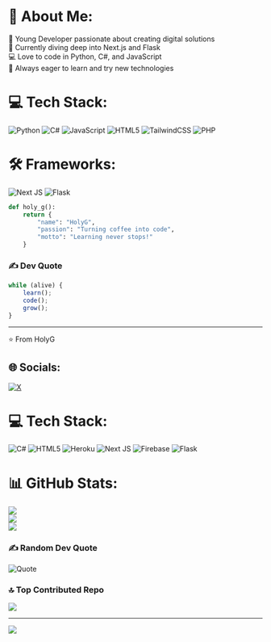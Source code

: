 # 💫 About Me:
🚀 Young Developer passionate about creating digital solutions<br>
🌱 Currently diving deep into Next.js and Flask<br>
💻 Love to code in Python, C#, and JavaScript<br>
🎯 Always eager to learn and try new technologies

# 💻 Tech Stack:
![Python](https://img.shields.io/badge/python-3670A0?style=flat&logo=python&logoColor=ffdd54) ![C#](https://img.shields.io/badge/c%23-%23239120.svg?style=flat&logo=c-sharp&logoColor=white) ![JavaScript](https://img.shields.io/badge/javascript-%23323330.svg?style=flat&logo=javascript&logoColor=%23F7DF1E) ![HTML5](https://img.shields.io/badge/html5-%23E34F26.svg?style=flat&logo=html5&logoColor=white) ![TailwindCSS](https://img.shields.io/badge/tailwindcss-%2338B2AC.svg?style=flat&logo=tailwind-css&logoColor=white) ![PHP](https://img.shields.io/badge/php-%23777BB4.svg?style=flat&logo=php&logoColor=white)


# 🛠 Frameworks:
![Next JS](https://img.shields.io/badge/Next-black?style=flat&logo=next.js&logoColor=white) ![Flask](https://img.shields.io/badge/flask-%23000.svg?style=flat&logo=flask&logoColor=white)

```python
def holy_g():
    return {
        "name": "HolyG",
        "passion": "Turning coffee into code",
        "motto": "Learning never stops!"
    }
```

### ✍️ Dev Quote
```javascript
while (alive) {
    learn();
    code();
    grow();
}
```

---
⭐️ From HolyG

## 🌐 Socials:
[![X](https://img.shields.io/badge/X-black.svg?logo=X&logoColor=white)](https://x.com/@the_real_holyg) 

# 💻 Tech Stack:
![C#](https://img.shields.io/badge/c%23-%23239120.svg?style=for-the-badge&logo=csharp&logoColor=white) ![HTML5](https://img.shields.io/badge/html5-%23E34F26.svg?style=for-the-badge&logo=html5&logoColor=white) ![Heroku](https://img.shields.io/badge/heroku-%23430098.svg?style=for-the-badge&logo=heroku&logoColor=white) ![Next JS](https://img.shields.io/badge/Next-black?style=for-the-badge&logo=next.js&logoColor=white) ![Firebase](https://img.shields.io/badge/firebase-a08021?style=for-the-badge&logo=firebase&logoColor=ffcd34) ![Flask](https://img.shields.io/badge/flask-%23000.svg?style=for-the-badge&logo=flask&logoColor=white)
# 📊 GitHub Stats:
![](https://github-readme-stats.vercel.app/api?username=HeiligerG&theme=dark&hide_border=false&include_all_commits=true&count_private=true)<br/>
![](https://github-readme-streak-stats.herokuapp.com/?user=HeiligerG&theme=dark&hide_border=false)<br/>
![](https://github-readme-stats.vercel.app/api/top-langs/?username=HeiligerG&theme=dark&hide_border=false&include_all_commits=true&count_private=true&layout=compact)

### ✍️ Random Dev Quote
![Quote](https://github-readme-quotes-bay.vercel.app/quote?theme=dark)

### 🔝 Top Contributed Repo
![](https://github-contributor-stats.vercel.app/api?username=HeiligerG&limit=5&theme=dark&combine_all_yearly_contributions=true)

---
[![](https://visitcount.itsvg.in/api?id=HeiligerG&icon=0&color=0)](https://visitcount.itsvg.in)

<!-- Proudly created with GPRM ( https://gprm.itsvg.in ) -->

